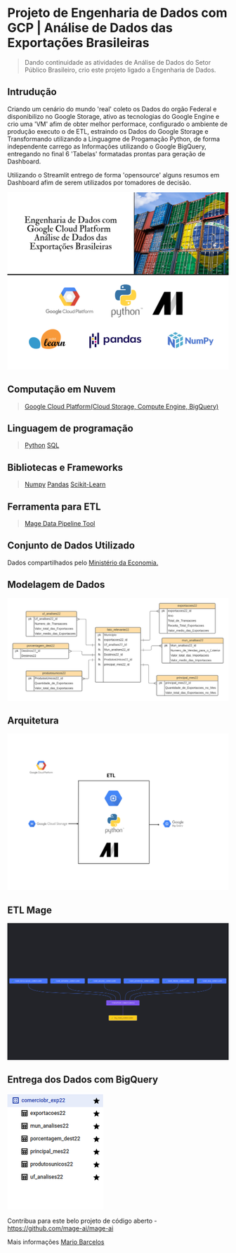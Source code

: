# Projeto de Engenharia de Dados com GCP | Análise de Dados das Exportações Brasileiras

> Dando continuidade as atividades de Análise de Dados do Setor Público Brasileiro, crio este projeto ligado a Engenharia de Dados.

## Intrudução
Criando um cenário do mundo 'real' coleto os Dados do orgão Federal e disponibilizo no Google Storage, ativo as tecnologias do Google Engine e crio uma 'VM' afim de obter melhor performace, configurado o ambiente de produção executo o de ETL, estraindo os Dados do Google Storage e Transformando utilizando a Linguagme de Progamação Python, de forma independente carrego as Informações utilizando o Google BigQuery, entregando no final  6 'Tabelas' formatadas prontas para geração de Dashboard.

Utilizando o Streamlit entrego de forma 'opensource' alguns resumos em Dashboard afim de serem utilizados por tomadores de decisão. 

<img src="comerciobr.png">

## Computação em Nuvem 
> <a href="https://console.cloud.google.com/">Google Cloud Platform(Cloud Storage, Compute Engine, BigQuery)</a>

## Linguagem de programação 
> <a href="https://www.python.org/">Python</a> 
> <a href="https://pt.wikipedia.org/wiki/SQL">SQL</a>

## Bibliotecas e Frameworks
> <a href="https://numpy.org/">Numpy</a>
> <a href="https://pandas.pydata.org/">Pandas</a>
> <a href="https://scikit-learn.org/stable/">Scikit-Learn</a>

## Ferramenta para ETL
> <a href="https://www.mage.ai/">Mage Data Pipeline Tool</a>

## Conjunto de Dados Utilizado
Dados compartilhados pelo <a href="https://www.gov.br/produtividade-e-comercio-exterior/pt-br/assuntos/comercio-exterior/estatisticas/base-de-dados-bruta">Ministério da Economia.</a>

## Modelagem de Dados
<img src="modelo-de-dados-comerciobr.png">

## Arquitetura
<img src="arquitetura-comerciobr.png">

## ETL Mage
<img src="etl_comerciobr_exp22.png">

## Entrega dos Dados com BigQuery
<img src="tables_bigquery.png">

Contribua para este belo projeto de código aberto - https://github.com/mage-ai/mage-ai

Mais informações <a href="https://www.linkedin.com/in/mario-barcelos/">Mario Barcelos</a>

